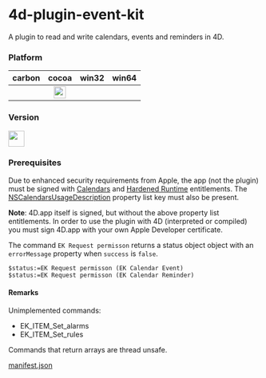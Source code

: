 4d-plugin-event-kit
===================

A plugin to read and write calendars, events and reminders in 4D.

### Platform

| carbon | cocoa | win32 | win64 |
|:------:|:-----:|:---------:|:---------:|
| |<img src="https://cloud.githubusercontent.com/assets/1725068/22371562/1b091f0a-e4db-11e6-8458-8653954a7cce.png" width="24" height="24" /> | |

### Version

<img src="https://user-images.githubusercontent.com/1725068/41266195-ddf767b2-6e30-11e8-9d6b-2adf6a9f57a5.png" width="32" height="32" />

### Prerequisites

Due to enhanced security requirements from Apple, the app (not the plugin) must be signed with [Calendars](https://developer.apple.com/documentation/bundleresources/entitlements/com_apple_security_personal-information_calendars?language=objc) and [Hardened Runtime](https://developer.apple.com/documentation/bundleresources/entitlements?language=objc) entitlements. The [NSCalendarsUsageDescription](https://developer.apple.com/documentation/bundleresources/information_property_list/nscalendarsusagedescription?language=objc) property list key must also be present.

**Note**: 4D.app itself is signed, but without the above property list entitlements. In order to use the plugin with 4D (interpreted or compiled) you must sign 4D.app with your own Apple Developer certificate.

The command ``EK Request permisson`` returns a status object object with an ``errorMessage`` property when ``success`` is ``false``.

```
$status:=EK Request permisson (EK Calendar Event)
$status:=EK Request permisson (EK Calendar Reminder)
```

#### Remarks

Unimplemented commands:

* EK_ITEM_Set_alarms
* EK_ITEM_Set_rules

Commands that return arrays are thread unsafe.

[manifest.json](https://github.com/miyako/4d-plugin-event-kit/blob/master/event-kit/manifest.json)
